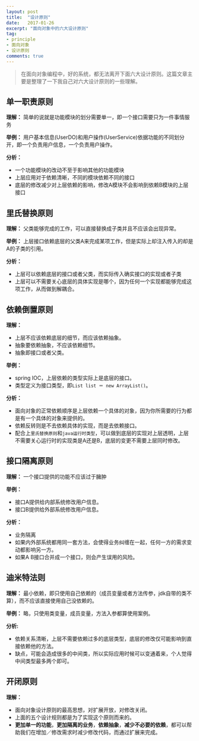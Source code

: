 ```yaml
---
layout: post
title:  "设计原则"
date:   2017-01-26
excerpt: "面向对象中的六大设计原则"
tag:
- principle
- 面向对象
- 设计原则
comments: true
---
```

> 在面向对象编程中，好的系统，都无法离开下面六大设计原则。这篇文章主要是整理了一下我自己对六大设计原则的一些理解。

## 单一职责原则
**理解：** 简单的说就是功能模块的划分需要单一，即一个接口需要只为一件事情服务

**举例：** 用户基本信息(UserDO)和用户操作(UserService)依据功能的不同划分开，即一个负责用户信息，一个负责用户操作。

**分析：**

  * 一个功能模块的改动不至于影响其他的功能模块
  * 上层应用对于依赖清晰，不同的模块依赖不同的接口
  * 底层的修改减少对上层依赖的影响，修改A模块不会影响到依赖B模块的上层接口

## 里氏替换原则
**理解：** 父类能够完成的工作，可以直接替换成子类并且不应该会出现异常。

**举例：** 上层接口依赖底层的父类A来完成某项工作，但是实际上却注入传入的却是A的子类的引用。

**分析：**

  * 上层可以依赖底层的接口或者父类，而实际传入确实接口的实现或者子类
  * 上层可以不需要关心底层的具体实现是哪个，因为任何一个实现都能够完成这项工作，从而做到解耦合。

## 依赖倒置原则
**理解：**

  * 上层不应该依赖底层的细节，而应该依赖抽象。
  * 抽象要依赖抽象，不应该依赖细节。
  * 抽象即接口或者父类。

**举例：**

  * spring IOC，上层依赖的类型实际上是底层的接口。
  * 类型定义为接口类型，即```List list ＝ new ArrayList()```。

**分析：**

  * 面向对象的正常依赖顺序是上层依赖一个具体的对象，因为你所需要的行为都是有一个具体的对象来提供的。
  * 依赖反转则是不去依赖具体的实现，而是去依赖接口。
  * 配合上```里氏替换原则```和```java运行时类型```，可以做到底层的实现对上层透明，上层不需要关心运行时的实现类是A还是B，底层的变更不需要上层同时修改。

## 接口隔离原则
**理解：** 一个接口提供的功能不应该过于臃肿

**举例：**

  * 接口A提供给内部系统修改用户信息。
  * 接口B提供给外部系统修改用户信息。

**分析：**

  * 业务隔离
  * 如果内外部系统都用同一套方法，会使得业务纠缠在一起，任何一方的需求变动都影响另一方。
  * 如果A B接口合并成一个接口，则会产生误用的风险。

## 迪米特法则
**理解：** 最小依赖，即只使用自己依赖的（成员变量或者方法传参，jdk自带的类不算），而不应该直接使用自己没依赖的。

**举例：** 略，只使用类变量，成员变量，方法入参都算使用案例。

**分析:**

  * 依赖关系清晰，上层不需要依赖过多的底层类型，底层的修改仅可能影响到直接依赖他的方法。
  * 缺点，可能会造成很多的中间类，所以实际应用时候可以变通着来，个人觉得中间类型最多两个即可。

## 开闭原则
**理解：**

  * 面向对象设计原则的最高思想，对扩展开放，对修改关闭。
  * 上面的五个设计规则都是为了实现这个原则而来的。
  * **更加单一的功能**，**更加隔离的业务**，**依赖抽象**，**减少不必要的依赖**，都可以帮助我们在增加／修改需求时减少修改代码，而通过扩展来完成。

